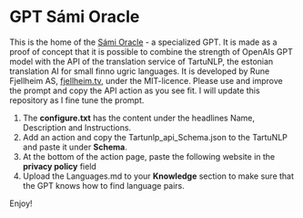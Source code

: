# GPT Sámi Oracle
This is the home of the [Sámi Oracle](https://chat.openai.com/g/g-vWjbN6qdJ-sami-oracle) - a specialized GPT. It is made as a proof of concept that it is possible to combine the strength of OpenAIs GPT model with the API of the translation service of TartuNLP, the estonian translation AI for small finno ugric languages.
It is developed by Rune Fjellheim AS, [fjellheim.tv](https://fjellheim.tv), under the MIT-licence. Please use and improve the prompt and copy the API action as you see fit. I will update this repository as I fine tune the prompt.

1. The **configure.txt** has the content under the headlines Name, Description and Instructions.
2. Add an action and copy the Tartunlp_api_Schema.json to the TartuNLP and paste it under **Schema**.
3. At the bottom of the action page, paste the following website in the **privacy policy** field
4. Upload the Languages.md to your **Knowledge** section to make sure that the GPT knows how to find language pairs.

Enjoy!
